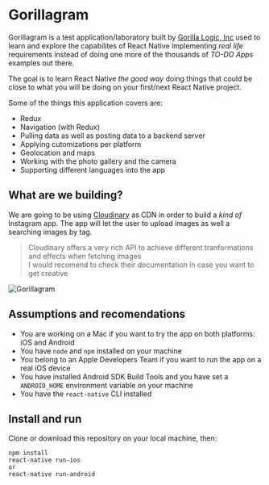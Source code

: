 # Gorillagram

Gorillagram is a test application/laboratory built by [Gorilla Logic, Inc](https://gorillalogic.com) used to learn and explore the capabilites of React Native implementing *real life* requirements instead of doing one more of the thousands of *TO-DO Apps* examples out there.

The goal is to learn React Native *the good way* doing things that could be close to what you will be doing on your first/next React Native project.

Some of the things this application covers are:
* Redux
* Navigation (with Redux)
* Pulling data as well as posting data to a backend server
* Applying cutomizations per platform
* Geolocation and maps
* Working with the photo gallery and the camera
* Supporting different languages into the app

## What are we building?
We are going to be using [Cloudinary](http://cloudinary.com/) as CDN in order to build a *kind of* Instagram app. The app will let the user to upload images as well a searching images by tag.

> Cloudinary offers a very rich API to achieve different tranformations and effects when fetching images  
> I would recomend to check their documentation in case you want to get creative

![Gorillagram](http://res.cloudinary.com/gorilla-logic-demo/image/upload/gorilagram_dlmls3.gif)

## Assumptions and recomendations
* You are working on a Mac if you want to try the app on both platforms: iOS and Android
* You have `node` and `npm` installed on your machine
* You belong to an Apple Developers Team if you want to run the app on a real iOS device
* You have installed Android SDK Build Tools and you have set a `ANDROID_HOME` environment variable on your machine
* You have the `react-native` CLI installed

## Install and run
Clone or download this repository on your local machine, then:
```
npm install
react-native run-ios
or
react-native run-android
```
